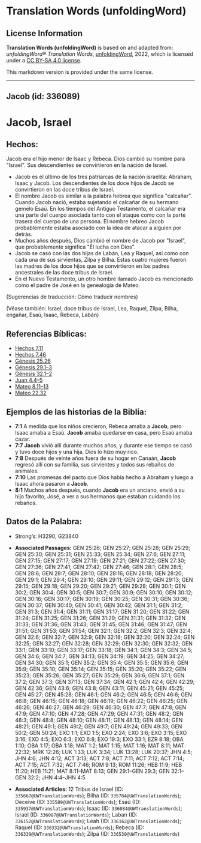 # Translation Words (unfoldingWord)

## License Information

**Translation Words (unfoldingWord)** is based on and adapted from: _unfoldingWord® Translation Words_, [unfoldingWord](https://unfoldingword.org/utw), 2022, which is licensed under a [CC BY-SA 4.0 license](https://creativecommons.org/licenses/by-sa/4.0/legalcode.en).

This markdown version is provided under the same license.



--------------------------------

## Jacob (id: 336089)

Jacob, Israel
=============

Hechos:
-------

Jacob era el hijo menor de Isaac y Rebeca. Dios cambió su nombre para "Israel". Sus descendientes se convirtieron en la nación de Israel.

* Jacob es el último de los tres patriarcas de la nación israelita: Abraham, Isaac y Jacob. Los descendientes de los doce hijos de Jacob se convirtieron en las doce tribus de Israel.
* El nombre Jacob es similar a la palabra hebrea que significa "calcañar". Cuando Jacob nació, estaba sujetando el calcañar de su hermano gemelo Esaú. En los tiempos del Antiguo Testamento, el calcañar era una parte del cuerpo asociada tanto con el ataque como con la parte trasera del cuerpo de una persona. El nombre hebreo Jacob probablemente estaba asociado con la idea de atacar a alguien por detrás.
* Muchos años después, Dios cambió el nombre de Jacob por "Israel", que probablemente significa "Él lucha con Dios".
* Jacob se casó con las dos hijas de Labán, Lea y Raquel, así como con cada una de sus sirvientas, Zilpa y Bilha. Estas cuatro mujeres fueron las madres de los doce hijos que se convirtieron en los padres ancestrales de las doce tribus de Israel.
* En el Nuevo Testamento, un otro hombre llamado Jacob es mencionado como el padre de José en la genealogía de Mateo.

(Sugerencias de traducción: Cómo traducir nombres)

(Véase también: Israel, doce tribus de Israel, Lea, Raquel, Zilpa, Bilha, engañar, Esaú, Isaac, Rebeca, Labán)

Referencias Bíblicas:
---------------------

* [Hechos 7\.11](https://ref.ly/Acts7:11)
* [Hechos 7\.46](https://ref.ly/Acts7:46)
* [Génesis 25\.26](https://ref.ly/Gen25:26)
* [Génesis 29\.1–3](https://ref.ly/Gen29:1-Gen29:3)
* [Génesis 32\.1–2](https://ref.ly/Gen32:1-Gen32:2)
* [Juan 4\.4–5](https://ref.ly/John4:4-John4:5)
* [Mateo 8\.11–13](https://ref.ly/Matt8:11-Matt8:13)
* [Mateo 22\.32](https://ref.ly/Matt22:32)

Ejemplos de las historias de la Biblia:
---------------------------------------

* **7:1** A medida que los niños crecieron, Rebeca amaba a **Jacob**, pero Isaac amaba a Esaú. **Jacob** amaba quedarse en casa, pero Esaú amaba cazar.
* **7:7** **Jacob** vivió allí durante muchos años, y durante ese tiempo se casó y tuvo doce hijos y una hija. Dios lo hizo muy rico.
* **7:8** Después de veinte años fuera de su hogar en Canaán, **Jacob** regresó allí con su familia, sus sirvientes y todos sus rebaños de animales.
* **7:10** Las promesas del pacto que Dios había hecho a Abraham y luego a Isaac ahora pasaron a **Jacob**.
* **8:1** Muchos años después, cuando **Jacob** era un anciano, envió a su hijo favorito, José, a ver a sus hermanos que estaban cuidando los rebaños.

Datos de la Palabra:
--------------------

* Strong’s: H3290, G23840

* **Associated Passages:** GEN 25:26; GEN 25:27; GEN 25:28; GEN 25:29; GEN 25:30; GEN 25:31; GEN 25:33; GEN 25:34; GEN 27:6; GEN 27:11; GEN 27:15; GEN 27:17; GEN 27:19; GEN 27:21; GEN 27:22; GEN 27:30; GEN 27:36; GEN 27:41; GEN 27:42; GEN 27:46; GEN 28:1; GEN 28:5; GEN 28:6; GEN 28:7; GEN 28:10; GEN 28:16; GEN 28:18; GEN 28:20; GEN 29:1; GEN 29:4; GEN 29:10; GEN 29:11; GEN 29:12; GEN 29:13; GEN 29:15; GEN 29:18; GEN 29:20; GEN 29:21; GEN 29:28; GEN 30:1; GEN 30:2; GEN 30:4; GEN 30:5; GEN 30:7; GEN 30:9; GEN 30:10; GEN 30:12; GEN 30:16; GEN 30:17; GEN 30:19; GEN 30:25; GEN 30:31; GEN 30:36; GEN 30:37; GEN 30:40; GEN 30:41; GEN 30:42; GEN 31:1; GEN 31:2; GEN 31:3; GEN 31:4; GEN 31:11; GEN 31:17; GEN 31:20; GEN 31:22; GEN 31:24; GEN 31:25; GEN 31:26; GEN 31:29; GEN 31:31; GEN 31:32; GEN 31:33; GEN 31:36; GEN 31:43; GEN 31:45; GEN 31:46; GEN 31:47; GEN 31:51; GEN 31:53; GEN 31:54; GEN 32:1; GEN 32:2; GEN 32:3; GEN 32:4; GEN 32:6; GEN 32:7; GEN 32:9; GEN 32:18; GEN 32:20; GEN 32:24; GEN 32:25; GEN 32:27; GEN 32:28; GEN 32:29; GEN 32:30; GEN 32:32; GEN 33:1; GEN 33:10; GEN 33:17; GEN 33:18; GEN 34:1; GEN 34:3; GEN 34:5; GEN 34:6; GEN 34:7; GEN 34:13; GEN 34:19; GEN 34:25; GEN 34:27; GEN 34:30; GEN 35:1; GEN 35:2; GEN 35:4; GEN 35:5; GEN 35:6; GEN 35:9; GEN 35:10; GEN 35:14; GEN 35:15; GEN 35:20; GEN 35:22; GEN 35:23; GEN 35:26; GEN 35:27; GEN 35:29; GEN 36:6; GEN 37:1; GEN 37:2; GEN 37:3; GEN 37:13; GEN 37:34; GEN 42:1; GEN 42:4; GEN 42:29; GEN 42:36; GEN 43:6; GEN 43:8; GEN 43:11; GEN 45:21; GEN 45:25; GEN 45:27; GEN 45:28; GEN 46:1; GEN 46:2; GEN 46:5; GEN 46:6; GEN 46:8; GEN 46:15; GEN 46:18; GEN 46:19; GEN 46:22; GEN 46:25; GEN 46:26; GEN 46:27; GEN 46:29; GEN 46:30; GEN 47:7; GEN 47:8; GEN 47:9; GEN 47:10; GEN 47:28; GEN 47:29; GEN 47:31; GEN 48:2; GEN 48:3; GEN 48:8; GEN 48:10; GEN 48:11; GEN 48:13; GEN 48:14; GEN 48:21; GEN 49:1; GEN 49:2; GEN 49:7; GEN 49:24; GEN 49:33; GEN 50:2; GEN 50:24; EXO 1:1; EXO 1:5; EXO 2:24; EXO 3:6; EXO 3:15; EXO 3:16; EXO 4:5; EXO 6:3; EXO 6:8; EXO 19:3; EXO 33:1; EZR 8:18; OBA 1:10; OBA 1:17; OBA 1:18; MAT 1:2; MAT 1:15; MAT 1:16; MAT 8:11; MAT 22:32; MRK 12:26; LUK 1:33; LUK 3:34; LUK 13:28; LUK 20:37; JHN 4:5; JHN 4:6; JHN 4:12; ACT 3:13; ACT 7:8; ACT 7:11; ACT 7:12; ACT 7:14; ACT 7:15; ACT 7:32; ACT 7:46; ROM 9:13; ROM 11:26; HEB 11:9; HEB 11:20; HEB 11:21; MAT 8:11–MAT 8:13; GEN 29:1–GEN 29:3; GEN 32:1–GEN 32:2; JHN 4:4–JHN 4:5
* **Associated Articles:** 12 Tribus de Israel (ID: `335667@UWTranslationWords`); Bilha (ID: `335784@UWTranslationWords`); Deceive (ID: `335589@UWTranslationWords`); Esaú (ID: `335937@UWTranslationWords`); Isaac (ID: `336084@UWTranslationWords`); Israel (ID: `336087@UWTranslationWords`); Laban (ID: `336152@UWTranslationWords`); Leah (ID: `336162@UWTranslationWords`); Raquel (ID: `336332@UWTranslationWords`); Rebeca (ID: `336339@UWTranslationWords`); Zilpá (ID: `336530@UWTranslationWords`)

